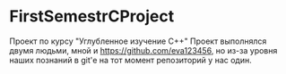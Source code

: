 # FirstSemestrCProject
Проект по курсу "Углубленное изучение С++"
Проект выполнялся двумя людьми, мной и https://github.com/eva123456, но из-за уровня наших познаний в git'е на тот момент репозиторий у нас один.
